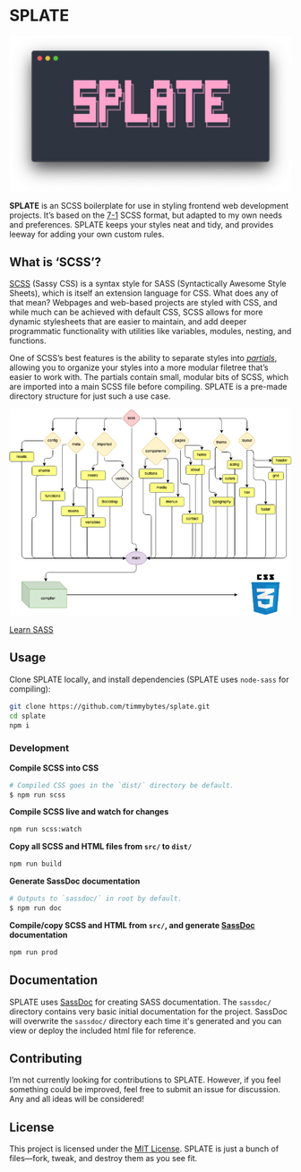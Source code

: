 # SPLATE

![SPLATE header](./src/images/splate.png)

**SPLATE** is an SCSS boilerplate for use in styling frontend web development projects. It’s based on the [7-1](https://sass-guidelin.es/) SCSS format, but adapted to my own needs and preferences. SPLATE keeps your styles neat and tidy, and provides leeway for adding your own custom rules.

## What is ‘SCSS’?

[SCSS](https://sass-lang.com/documentation/syntax) (Sassy CSS) is a syntax style for SASS (Syntactically Awesome Style Sheets), which is itself an extension language for CSS. What does any of that mean? Webpages and web-based projects are styled with CSS, and while much can be achieved with default CSS, SCSS allows for more dynamic stylesheets that are easier to maintain, and add deeper programmatic functionality with utilities like variables, modules, nesting, and functions.

One of SCSS’s best features is the ability to separate styles into [_partials_](https://sass-lang.com/guide#topic-4#), allowing you to organize your styles into a more modular filetree that’s easier to work with. The partials contain small, modular bits of SCSS, which are imported into a main SCSS file before compiling. SPLATE is a pre-made directory structure for just such a use case.

![How SCSS Works](./src/images/scss-color.png)

[Learn SASS](https://sass-lang.com/guide)

## Usage

Clone SPLATE locally, and install dependencies (SPLATE uses `node-sass` for compiling):

```sh
git clone https://github.com/timmybytes/splate.git
cd splate
npm i
```

### Development

**Compile SCSS into CSS**

```sh
# Compiled CSS goes in the `dist/` directory be default.
$ npm run scss
```

**Compile SCSS live and watch for changes**

```sh
npm run scss:watch
```

**Copy all SCSS and HTML files from `src/` to `dist/`**

```sh
npm run build
```

**Generate SassDoc documentation**

```sh
# Outputs to `sassdoc/` in root by default.
$ npm run doc
```

**Compile/copy SCSS and HTML from `src/`, and generate [SassDoc](http://sassdoc.com/) documentation**

```sh
npm run prod
```

## Documentation

SPLATE uses [SassDoc](http://sassdoc.com/) for creating SASS documentation. The `sassdoc/` directory contains very basic initial documentation for the project. SassDoc will overwrite the `sassdoc/` directory each time it's generated and you can view or deploy the included html file for reference.

## Contributing

I’m not currently looking for contributions to SPLATE. However, if you feel something could be improved, feel free to submit an issue for discussion. Any and all ideas will be considered!

## License

This project is licensed under the [MIT License](./LICENSE.md). SPLATE is just a bunch of files—fork, tweak, and destroy them as you see fit.
